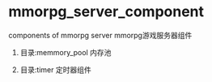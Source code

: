 # mmorpg_server_component
components of mmorpg server
mmorpg游戏服务器组件

1)  目录:memmory_pool  内存池

2)  目录:timer   定时器组件
























